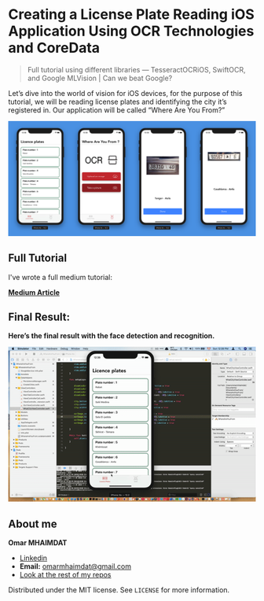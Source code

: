 # Creating a License Plate Reading iOS Application Using OCR Technologies and CoreData
>Full tutorial using different libraries — TesseractOCRiOS, SwiftOCR, and Google MLVision | Can we beat Google?

Let’s dive into the world of vision for iOS devices, for the purpose of this tutorial, we will be reading license plates and identifying the city it’s registered in. Our application will be called “Where Are You From?”

![Screenshots of the final result](final-result.png "Final result")

## Full Tutorial

I've wrote a full medium tutorial:

**[Medium Article](https://medium.com/better-programming/licence-plate-reader-ios-application-using-ocr-technologies-and-coredata-3cdee933c38b)**

## Final Result:

**Here’s the final result with the face detection and recognition.**

![GIF of the final result](final-result.gif "Final result")


## About me

**Omar MHAIMDAT** 

* [Linkedin](https://www.linkedin.com/in/omarmhaimdat/)
* **Email:** omarmhaimdat@gmail.com
* [Look at the rest of my repos](https://github.com/omarmhaimdat/)

Distributed under the MIT license. See ``LICENSE`` for more information.

